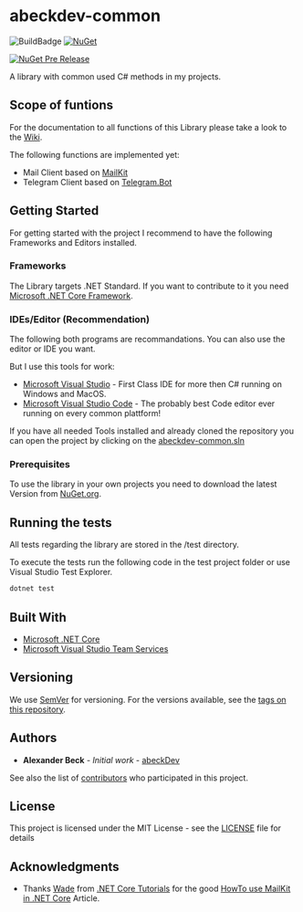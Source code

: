 # abeckdev-common

![BuildBadge](https://beck-alexander.visualstudio.com/_apis/public/build/definitions/531aff45-7c56-4474-9f23-a13d022203e4/19/badge) [![NuGet](https://img.shields.io/nuget/dt/abeckdev.common.svg)](https://www.nuget.org/packages/abeckdev.common/)

[![NuGet Pre Release](https://img.shields.io/nuget/vpre/abeckdev.common.svg)](https://www.nuget.org/packages/abeckdev.common/)


A library with common used C# methods in my projects.

## Scope of funtions

For the documentation to all functions of this Library please take a look to the [Wiki](https://github.com/abeckDev/abeckdev-common/wiki).

The following functions are implemented yet:

* Mail Client based on [MailKit](https://www.nuget.org/packages/MailKit/)
* Telegram Client based on [Telegram.Bot](https://www.nuget.org/packages/Telegram.Bot/)

## Getting Started

For getting started with the project I recommend to have the following Frameworks and Editors installed.

### Frameworks

The Library targets .NET Standard. If you want to contribute to it you need [Microsoft .NET Core Framework](https://www.microsoft.com/net/download/).

### IDEs/Editor (Recommendation)

The following both programs are recommandations. You can also use the editor or IDE you want.

But I use this tools for work:

* [Microsoft Visual Studio](https://www.visualstudio.com/vs/) - First Class IDE for more then C# running on Windows and MacOS.
* [Microsoft Visual Studio Code](https://code.visualstudio.com) - The probably best Code editor ever running on every common plattform!

If you have all needed Tools installed and already cloned the repository you can open the project by clicking on the [abeckdev-common.sln](abeckdev-common.sln)

### Prerequisites

To use the library in your own projects you need to download the latest Version from [NuGet.org](https://www.nuget.org/packages/abeckdev.common/).

## Running the tests

All tests regarding the library are stored in the /test directory.

To execute the tests run the following code in the test project folder or use Visual Studio Test Explorer.

```bash
dotnet test
```

## Built With

* [Microsoft .NET Core](https://www.microsoft.com/net/download/)
* [Microsoft Visual Studio Team Services](https://www.visualstudio.com/team-services/)

## Versioning

We use [SemVer](http://semver.org/) for versioning. For the versions available, see the [tags on this repository](https://github.com/abeckDev/abeckdev-common/tags).

## Authors

* **Alexander Beck** - _Initial work_ - [abeckDev](https://github.com/abeckDev)

See also the list of [contributors](https://github.com/abeckDev/abeckdev-common/contributors) who participated in this project.

## License

This project is licensed under the MIT License - see the [LICENSE](LICENSE) file for details

## Acknowledgments

* Thanks [Wade](https://dotnetcoretutorials.com/author/admin/) from [.NET Core Tutorials](https://dotnetcoretutorials.com/) for the good [HowTo use MailKit in .NET Core](https://dotnetcoretutorials.com/2017/11/02/using-mailkit-send-receive-email-asp-net-core/) Article.
